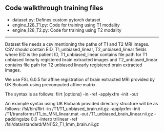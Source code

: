 ## Code walkthrough training files

- dataset.py: Defines custom pytorch dataset
- engine_128_T1.py: Code for training using T1 modality
- engine_128_T2.py: Code for training using T2 modality

<hr />

Dataset file needs a csv mentioning the paths of T1 and T2 MRI images. CSV should contain EID, T1_unbiased_linear, T2_unbiased_linear fields where EID is the patient ID, T1_unbiased_linear contains file path for T1 unbiased linearly registered brain extracted images and T2_unbiased_linear contains file path for T2 unbiased linearly registered brain extracted images.

We use FSL 6.0.5 for affine registration of brain extracted MRI provided by UK Biobank using precomputed affine matrix. 

The syntax is as follows:
flirt [options] -in <inputvol> -ref <refvol> -applyxfm -init <matrix> -out <outputvol>

An example syntax using UK Biobank provided directory structure will be as follows:
/fsl/bin/flirt -in /T1/T1_unbiased_brain.nii.gz -applyxfm -init /T1/transforms/T1_to_MNI_linear.mat -out /T1_unbiased_brain_linear.nii.gz -paddingsize 0.0 -interp trilinear -ref /fsl/data/standard/MNI152_T1_1mm_brain.nii.gz

